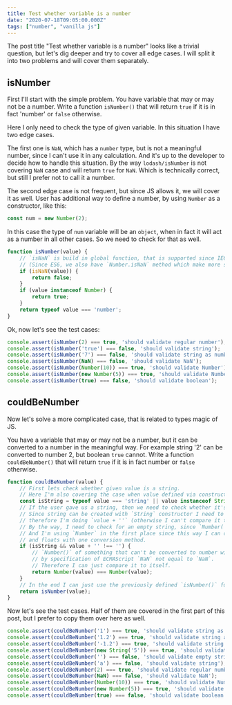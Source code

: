 ```yaml
---
title: Test whether variable is a number
date: "2020-07-18T09:05:00.000Z"
tags: ["number", "vanilla js"]
---
```


The post title "Test whether variable is a number" looks like a trivial question,
but let's dig deeper and try to cover all edge cases.
I will split it into two problems and will cover them separately.

## isNumber

First I'll start with the simple problem.
You have variable that may or may not be a number.
Write a function `isNumber()` that will return `true` if it is in fact 'number' or `false` otherwise.

Here I only need to check the type of given variable.
In this situation I have two edge cases. 

The first one is `NaN`, which has a `number` type, but is not a meaningful number,
since I can't use it in any calculation.
And it's up to the developer to decide how to handle this situation.
By the way `lodash/isNumber` is not covering `NaN` case and will return `true` for `NaN`.
Which is technically correct, but still I prefer not to call it a number. 

The second edge case is not frequent, but since JS allows it, we will cover it as well.
User has additional way to define a number, by using `Number` as a constructor, like this:

```js
const num = new Number(2);
```

In this case the type of `num` variable will be an `object`, when in fact it will act as a number in all other cases.
So we need to check for that as well. 

```js
function isNumber(value) {
    // `isNaN` is build in global function, that is supported since IE6
    // (Since ES6, we also have `Number.isNaN` method which make more since, then global function)
    if (isNaN(value)) {
        return false;
    }
    if (value instanceof Number) {
        return true;
    }
    return typeof value === 'number';
}
```

Ok, now let's see the test cases:

```js
console.assert(isNumber(2) === true, 'should validate regular number');
console.assert(isNumber('true') === false, 'should validate string');
console.assert(isNumber('7') === false, 'should validate string as number');
console.assert(isNumber(NaN) === false, 'should validate NaN');
console.assert(isNumber(Number(10)) === true, 'should validate Number');
console.assert(isNumber(new Number(5)) === true, 'should validate Number constructor');
console.assert(isNumber(true) === false, 'should validate boolean');
```

## couldBeNumber

Now let's solve a more complicated case, that is related to types magic of JS.

You have a variable that may or may not be a number, but it can be converted to a number in the meaningful way.
For example string '2' can be converted to number 2, but boolean `true` cannot.
Write a function `couldBeNumber()` that will return `true` if it is in fact number or `false` otherwise.

```js
function couldBeNumber(value) {
    // First lets check whether given value is a string.
    // Here I'm also covering the case when value defined via constructor `new String()`.
    const isString = typeof value === 'string' || value instanceof String;
    // If the user gave us a string, then we need to check whether it's empty.
    // Since string can be created with `String` constructor I need to cast it to the regular string,
    // therefore I'm doing `value + ''` (otherwise I can't compare it to an empty string).
    // By the way, I need to check for an empty string, since `Number('')` will return `0`.
    // And I'm using `Number` in the first place since this way I can cover integers
    // and floats with one conversion method.
    if (isString && value + '' !== '') {
        // `Number()` of something that can't be converted to number will return `NaN` and
        // by specification of ECMAScript `NaN` not equal to `NaN`.
        // Therefore I can just compare it to itself.
        return Number(value) === Number(value);
    }
    // In the end I can just use the previously defined `isNumber()` function.
    return isNumber(value);
}
```

Now let's see the test cases.
Half of them are covered in the first part of this post, but I prefer to copy them over here as well.

```js
console.assert(couldBeNumber('1') === true, 'should validate string as a number (integer)');
console.assert(couldBeNumber('1.2') === true, 'should validate string as a number (float)');
console.assert(couldBeNumber('-1.2') === true, 'should validate string as a number (negative float)');
console.assert(couldBeNumber(new String('5')) === true, 'should validate string as a number (String constructor)');
console.assert(couldBeNumber('') === false, 'should validate empty string');
console.assert(couldBeNumber('a') === false, 'should validate string');
console.assert(couldBeNumber(2) === true, 'should validate regular number');
console.assert(couldBeNumber(NaN) === false, 'should validate NaN');
console.assert(couldBeNumber(Number(10)) === true, 'should validate Number');
console.assert(couldBeNumber(new Number(5)) === true, 'should validate Number constructor');
console.assert(couldBeNumber(true) === false, 'should validate boolean');
```
